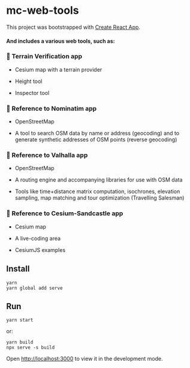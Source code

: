 # mc-web-tools

This project was bootstrapped with [Create React App](https://github.com/facebook/create-react-app).

#### And includes a various web tools, such as:

### 🐼 Terrain Verification app

* Cesium map with a terrain provider

* Height tool

* Inspector tool

### 🐼 Reference to Nominatim app

* OpenStreetMap

* A tool to search OSM data by name or address (geocoding) and to generate synthetic addresses of OSM points (reverse geocoding)

### 🐼 Reference to Valhalla app

* OpenStreetMap

* A routing engine and accompanying libraries for use with OSM data

* Tools like time+distance matrix computation, isochrones, elevation sampling, map matching and tour optimization (Travelling Salesman)

### 🐼 Reference to Cesium-Sandcastle app

* Cesium map

* A live-coding area

* CesiumJS examples

## Install
```
yarn
yarn global add serve
```
## Run
```
yarn start
```
or:
```
yarn build
npx serve -s build
```

Open [http://localhost:3000](http://localhost:3000) to view it in the development mode.
